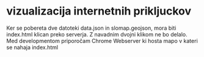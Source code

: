 # vizualizacija internetnih prikljuckov

Ker se pobereta dve datoteki data.json in slomap.geojson, mora biti index.html klican preko serverja.
Z navadnim dvojni klikom ne bo delalo.
Med developmentom priporočam Chrome Webserver ki hosta mapo v kateri se nahaja index.html

